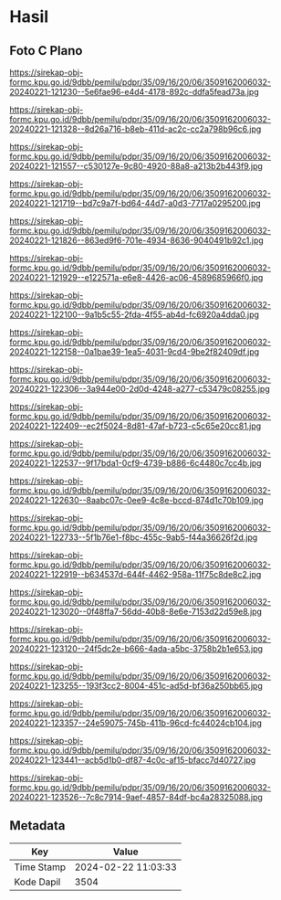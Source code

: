 # Hasil

## Foto C Plano

https://sirekap-obj-formc.kpu.go.id/9dbb/pemilu/pdpr/35/09/16/20/06/3509162006032-20240221-121230--5e6fae96-e4d4-4178-892c-ddfa5fead73a.jpg

https://sirekap-obj-formc.kpu.go.id/9dbb/pemilu/pdpr/35/09/16/20/06/3509162006032-20240221-121328--8d26a716-b8eb-411d-ac2c-cc2a798b96c6.jpg

https://sirekap-obj-formc.kpu.go.id/9dbb/pemilu/pdpr/35/09/16/20/06/3509162006032-20240221-121557--c530127e-9c80-4920-88a8-a213b2b443f9.jpg

https://sirekap-obj-formc.kpu.go.id/9dbb/pemilu/pdpr/35/09/16/20/06/3509162006032-20240221-121719--bd7c9a7f-bd64-44d7-a0d3-7717a0295200.jpg

https://sirekap-obj-formc.kpu.go.id/9dbb/pemilu/pdpr/35/09/16/20/06/3509162006032-20240221-121826--863ed9f6-701e-4934-8636-9040491b92c1.jpg

https://sirekap-obj-formc.kpu.go.id/9dbb/pemilu/pdpr/35/09/16/20/06/3509162006032-20240221-121929--e122571a-e6e8-4426-ac06-4589685966f0.jpg

https://sirekap-obj-formc.kpu.go.id/9dbb/pemilu/pdpr/35/09/16/20/06/3509162006032-20240221-122100--9a1b5c55-2fda-4f55-ab4d-fc6920a4dda0.jpg

https://sirekap-obj-formc.kpu.go.id/9dbb/pemilu/pdpr/35/09/16/20/06/3509162006032-20240221-122158--0a1bae39-1ea5-4031-9cd4-9be2f82409df.jpg

https://sirekap-obj-formc.kpu.go.id/9dbb/pemilu/pdpr/35/09/16/20/06/3509162006032-20240221-122306--3a944e00-2d0d-4248-a277-c53479c08255.jpg

https://sirekap-obj-formc.kpu.go.id/9dbb/pemilu/pdpr/35/09/16/20/06/3509162006032-20240221-122409--ec2f5024-8d81-47af-b723-c5c65e20cc81.jpg

https://sirekap-obj-formc.kpu.go.id/9dbb/pemilu/pdpr/35/09/16/20/06/3509162006032-20240221-122537--9f17bda1-0cf9-4739-b886-6c4480c7cc4b.jpg

https://sirekap-obj-formc.kpu.go.id/9dbb/pemilu/pdpr/35/09/16/20/06/3509162006032-20240221-122630--8aabc07c-0ee9-4c8e-bccd-874d1c70b109.jpg

https://sirekap-obj-formc.kpu.go.id/9dbb/pemilu/pdpr/35/09/16/20/06/3509162006032-20240221-122733--5f1b76e1-f8bc-455c-9ab5-f44a36626f2d.jpg

https://sirekap-obj-formc.kpu.go.id/9dbb/pemilu/pdpr/35/09/16/20/06/3509162006032-20240221-122919--b634537d-644f-4462-958a-11f75c8de8c2.jpg

https://sirekap-obj-formc.kpu.go.id/9dbb/pemilu/pdpr/35/09/16/20/06/3509162006032-20240221-123020--0f48ffa7-56dd-40b8-8e6e-7153d22d59e8.jpg

https://sirekap-obj-formc.kpu.go.id/9dbb/pemilu/pdpr/35/09/16/20/06/3509162006032-20240221-123120--24f5dc2e-b666-4ada-a5bc-3758b2b1e653.jpg

https://sirekap-obj-formc.kpu.go.id/9dbb/pemilu/pdpr/35/09/16/20/06/3509162006032-20240221-123255--193f3cc2-8004-451c-ad5d-bf36a250bb65.jpg

https://sirekap-obj-formc.kpu.go.id/9dbb/pemilu/pdpr/35/09/16/20/06/3509162006032-20240221-123357--24e59075-745b-411b-96cd-fc44024cb104.jpg

https://sirekap-obj-formc.kpu.go.id/9dbb/pemilu/pdpr/35/09/16/20/06/3509162006032-20240221-123441--acb5d1b0-df87-4c0c-af15-bfacc7d40727.jpg

https://sirekap-obj-formc.kpu.go.id/9dbb/pemilu/pdpr/35/09/16/20/06/3509162006032-20240221-123526--7c8c7914-9aef-4857-84df-bc4a28325088.jpg


## Metadata

| Key        | Value               |
| ---------- | ------------------- |
| Time Stamp | 2024-02-22 11:03:33 |
| Kode Dapil | 3504                |



